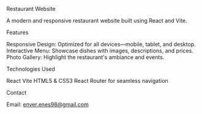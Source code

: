 Restaurant Website

A modern and responsive restaurant website built using React and Vite.

Features

Responsive Design: Optimized for all devices—mobile, tablet, and desktop.
Interactive Menu: Showcase dishes with images, descriptions, and prices.
Photo Gallery: Highlight the restaurant's ambiance and events.

Technologies Used

React
Vite
HTML5 & CSS3
React Router for seamless navigation


Contact

Email: enver.enes98@gmail.com
